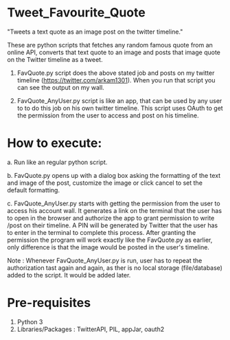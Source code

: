 # Tweet_Favourite_Quote

"Tweets a text quote as an image post on the twitter timeline."

These are python scripts that fetches any random famous quote from an online API, converts that text quote to an image and posts that image quote on the Twitter timeline as a tweet.

1. FavQuote.py script does the above stated job and posts on my twitter timeline (https://twitter.com/arkam1301). When you run that script you can see the output on my wall.

2. FavQuote_AnyUser.py script is like an app, that can be used by any user to to do this job on his own twitter timeline. This script uses OAuth to get the permission from the user to access and post on his timeline. 

# How to execute:
a. Run like an regular python script.

b. FavQuote.py opens up with a dialog box asking the formatting of the text and image of the post, customize the image or click cancel to set the default formatting.

c. FavQuote_AnyUser.py starts with getting the permission from the user to access his account wall. It generates a link on the terminal that the user has to open in the browser and authorize the app to grant permission to write /post on their timeline. A PIN will be generated by Twitter that the user has to enter in the terminal to complete this process. After granting the permission the program will work exactly like the FavQuote.py as earlier, only difference is that the image would be posted in the user's timeline.

Note : Whenever FavQuote_AnyUser.py is run, user has to repeat the authorization tast again and again, as ther is no local storage (file/database) added to the script. It would be added later.

# Pre-requisites
1. Python 3
2. Libraries/Packages : TwitterAPI, PIL, appJar, oauth2
